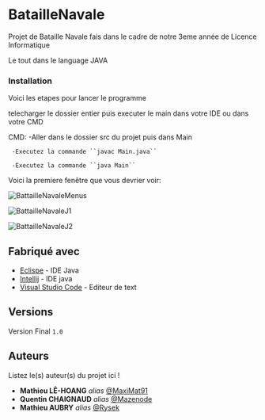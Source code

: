 # BatailleNavale


Projet de Bataille Navale fais dans le cadre de notre 3eme année de Licence Informatique

Le tout dans le language JAVA 


### Installation

Voici les etapes pour lancer le programme

telecharger le dossier entier puis executer le main dans votre IDE ou dans votre CMD

CMD: -Aller dans le dossier src du projet puis dans Main

     -Executez la commande ``javac Main.java``
     
     -Executez la commande ``java Main``
     
Voici la premiere fenêtre que vous devrier voir:

![BattailleNavaleMenus](https://user-images.githubusercontent.com/36196503/79071661-3bbbc700-7cdd-11ea-8a3e-36514b0fabaf.PNG)


![BattailleNavaleJ1](https://user-images.githubusercontent.com/36196503/79071694-6279fd80-7cdd-11ea-92f8-685868ba4566.PNG)


![BattailleNavaleJ2](https://user-images.githubusercontent.com/36196503/79071695-63ab2a80-7cdd-11ea-8d1a-65b7a5dd014e.PNG)


## Fabriqué avec


* [Eclispe](https://www.eclipse.org/) - IDE Java 
* [Intellij](https://www.jetbrains.com/fr-fr/) - IDE java
* [Visual Studio Code](https://code.visualstudio.com/) - Editeur de text


## Versions
Version Final ``1.0``


## Auteurs
Listez le(s) auteur(s) du projet ici !
* **Mathieu LÊ-HOANG** _alias_ [@MaxiMat91](https://github.com/MaxiMat91)
* **Quentin CHAIGNAUD** _alias_ [@Mazenode](https://github.com/Mazenode)
* **Mathieu AUBRY** _alias_ [@Rysek](https://github.com/rezatera854)




